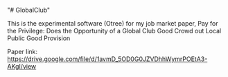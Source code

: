 "# GlobalClub" 

This is the experimental software (Otree) for my job market paper, Pay for the Privilege: Does the Opportunity of a Global Club Good Crowd out Local Public Good Provision​

Paper link: https://drive.google.com/file/d/1avmD_5OD0G0JZVDhhWymrPOEtA3-AKgI/view
